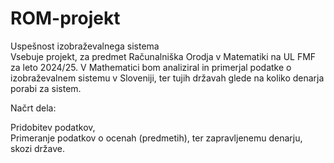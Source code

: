 # ROM-projekt

Uspešnost izobraževalnega sistema<br>
Vsebuje projekt, za predmet Računalniška Orodja v Matematiki na UL FMF za leto 2024/25. V Mathematici bom analiziral in primerjal podatke o izobraževalnem sistemu v Sloveniji, ter tujih državah glede na koliko denarja porabi za sistem.

Načrt dela:

Pridobitev podatkov,<br>
Primeranje podatkov o ocenah (predmetih), ter zapravljenemu denarju, skozi države.<br>
